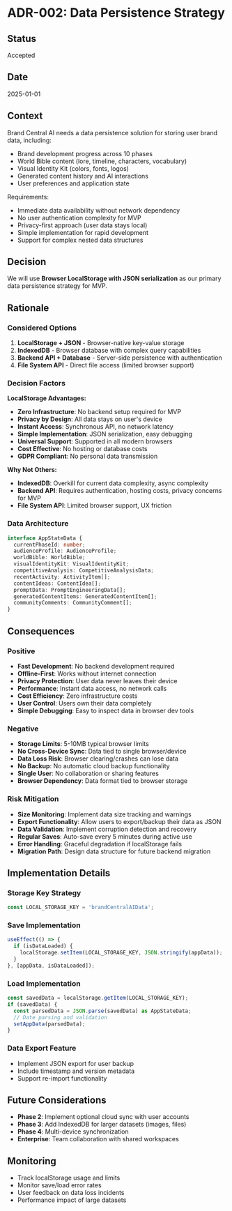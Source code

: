 # ADR-002: Data Persistence Strategy

## Status
Accepted

## Date
2025-01-01

## Context
Brand Central AI needs a data persistence solution for storing user brand data, including:
- Brand development progress across 10 phases
- World Bible content (lore, timeline, characters, vocabulary)
- Visual Identity Kit (colors, fonts, logos)
- Generated content history and AI interactions
- User preferences and application state

Requirements:
- Immediate data availability without network dependency
- No user authentication complexity for MVP
- Privacy-first approach (user data stays local)
- Simple implementation for rapid development
- Support for complex nested data structures

## Decision
We will use **Browser LocalStorage with JSON serialization** as our primary data persistence strategy for MVP.

## Rationale

### Considered Options
1. **LocalStorage + JSON** - Browser-native key-value storage
2. **IndexedDB** - Browser database with complex query capabilities  
3. **Backend API + Database** - Server-side persistence with authentication
4. **File System API** - Direct file access (limited browser support)

### Decision Factors

**LocalStorage Advantages:**
- **Zero Infrastructure**: No backend setup required for MVP
- **Privacy by Design**: All data stays on user's device
- **Instant Access**: Synchronous API, no network latency
- **Simple Implementation**: JSON serialization, easy debugging
- **Universal Support**: Supported in all modern browsers
- **Cost Effective**: No hosting or database costs
- **GDPR Compliant**: No personal data transmission

**Why Not Others:**
- **IndexedDB**: Overkill for current data complexity, async complexity
- **Backend API**: Requires authentication, hosting costs, privacy concerns for MVP
- **File System API**: Limited browser support, UX friction

### Data Architecture
```typescript
interface AppStateData {
  currentPhaseId: number;
  audienceProfile: AudienceProfile;
  worldBible: WorldBible;
  visualIdentityKit: VisualIdentityKit;
  competitiveAnalysis: CompetitiveAnalysisData;
  recentActivity: ActivityItem[];
  contentIdeas: ContentIdea[];
  promptData: PromptEngineeringData[];
  generatedContentItems: GeneratedContentItem[];
  communityComments: CommunityComment[];
}
```

## Consequences

### Positive
- **Fast Development**: No backend development required
- **Offline-First**: Works without internet connection
- **Privacy Protection**: User data never leaves their device
- **Performance**: Instant data access, no network calls
- **Cost Efficiency**: Zero infrastructure costs
- **User Control**: Users own their data completely
- **Simple Debugging**: Easy to inspect data in browser dev tools

### Negative
- **Storage Limits**: 5-10MB typical browser limits
- **No Cross-Device Sync**: Data tied to single browser/device
- **Data Loss Risk**: Browser clearing/crashes can lose data
- **No Backup**: No automatic cloud backup functionality
- **Single User**: No collaboration or sharing features
- **Browser Dependency**: Data format tied to browser storage

### Risk Mitigation
- **Size Monitoring**: Implement data size tracking and warnings
- **Export Functionality**: Allow users to export/backup their data as JSON
- **Data Validation**: Implement corruption detection and recovery
- **Regular Saves**: Auto-save every 5 minutes during active use
- **Error Handling**: Graceful degradation if localStorage fails
- **Migration Path**: Design data structure for future backend migration

## Implementation Details

### Storage Key Strategy
```typescript
const LOCAL_STORAGE_KEY = 'brandCentralAIData';
```

### Save Implementation
```typescript
useEffect(() => {
  if (isDataLoaded) {
    localStorage.setItem(LOCAL_STORAGE_KEY, JSON.stringify(appData));
  }
}, [appData, isDataLoaded]);
```

### Load Implementation
```typescript
const savedData = localStorage.getItem(LOCAL_STORAGE_KEY);
if (savedData) {
  const parsedData = JSON.parse(savedData) as AppStateData;
  // Date parsing and validation
  setAppData(parsedData);
}
```

### Data Export Feature
- Implement JSON export for user backup
- Include timestamp and version metadata
- Support re-import functionality

## Future Considerations
- **Phase 2**: Implement optional cloud sync with user accounts
- **Phase 3**: Add IndexedDB for larger datasets (images, files)
- **Phase 4**: Multi-device synchronization
- **Enterprise**: Team collaboration with shared workspaces

## Monitoring
- Track localStorage usage and limits
- Monitor save/load error rates  
- User feedback on data loss incidents
- Performance impact of large datasets 